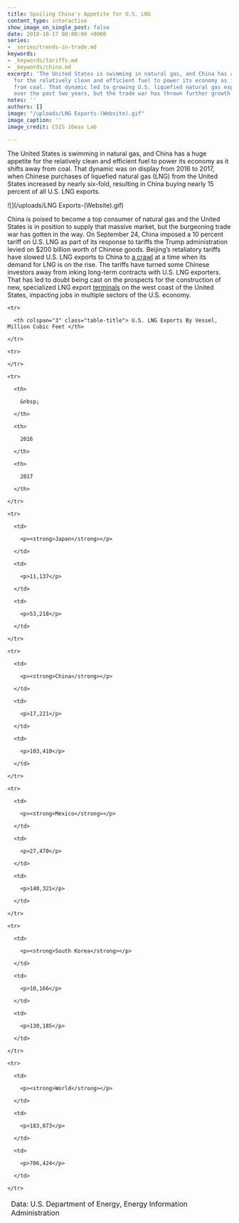 ```yaml
---
title: Spoiling China's Appetite for U.S. LNG
content_type: interactive
show_image_on_single_post: false
date: 2018-10-17 00:00:00 +0000
series:
- _series/trends-in-trade.md
keywords:
- _keywords/tariffs.md
- _keywords/china.md
excerpt: 'The United States is swimming in natural gas, and China has a huge appetite
  for the relatively clean and efficient fuel to power its economy as it shifts away
  from coal. That dynamic led to growing U.S. liquefied natural gas exports to China
  over the past two years, but the trade war has thrown further growth into doubt. '
notes: ''
authors: []
image: "/uploads/LNG Exports-(Website).gif"
image_caption: ''
image_credit: CSIS iDeas Lab

---
```

The United States is swimming in natural gas, and China has a huge appetite for the relatively clean and efficient fuel to power its economy as it shifts away from coal. That dynamic was on display from 2016 to 2017, when Chinese purchases of liquefied natural gas (LNG) from the United States increased by nearly six-fold, resulting in China buying nearly 15 percent of all U.S. LNG exports.

![](/uploads/LNG Exports-(Website).gif)

China is poised to become a top consumer of natural gas and the United States is in position to supply that massive market, but the burgeoning trade war has gotten in the way. On September 24, China imposed a 10 percent tariff on U.S. LNG as part of its response to tariffs the Trump administration levied on $200 billion worth of Chinese goods. Beijing’s retaliatory tariffs have slowed U.S. LNG exports to China to [a crawl](https://www.reuters.com/article/us-usa-china-trade-lng/u-s-lng-exports-to-china-decline-as-trade-war-escalates-idUSKCN1LY2W0) at a time when its demand for LNG is on the rise. The tariffs have turned some Chinese investors away from inking long-term contracts with U.S. LNG exporters. That has led to doubt being cast on the prospects for the construction of new, specialized LNG export [terminals](https://www.reuters.com/article/us-global-markets/u-s-data-drags-oil-lower-dollar-up-after-fed-minutes-idUSKCN1MR01U) on the west coast of the United States, impacting jobs in multiple sectors of the U.S. economy.

<table>

  <thead>

    <tr>

      <th colspan="3" class="table-title"> U.S. LNG Exports By Vessel, Million Cubic Feet </th>

    </tr>

    <tr>

    </tr>

    <tr>

      <th>

        &nbsp;

      </th>

      <th>

        2016

      </th>

      <th>

        2017

      </th>

    </tr>

  </thead>

  <tbody>

    <tr>

      <td>

        <p><strong>Japan</strong></p>

      </td>

      <td>

        <p>11,137</p>

      </td>

      <td>

        <p>53,218</p>

      </td>

    </tr>

    <tr>

      <td>

        <p><strong>China</strong></p>

      </td>

      <td>

        <p>17,221</p>

      </td>

      <td>

        <p>103,410</p>

      </td>

    </tr>

    <tr>

      <td>

        <p><strong>Mexico</strong></p>

      </td>

      <td>

        <p>27,470</p>

      </td>

      <td>

        <p>140,321</p>

      </td>

    </tr>

    <tr>

      <td>

        <p><strong>South Korea</strong></p>

      </td>

      <td>

        <p>10,166</p>

      </td>

      <td>

        <p>130,185</p>

      </td>

    </tr>

    <tr>

      <td>

        <p><strong>World</strong></p>

      </td>

      <td>

        <p>183,873</p>

      </td>

      <td>

        <p>706,424</p>

      </td>

    </tr>

  </tbody>
<tfoot> <tr> <td colspan="6"> Data: U.S. Department of Energy, Energy Information Administration </td> </tr> </tfoot>
</table>